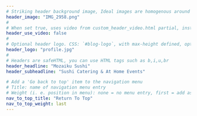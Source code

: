 ```yaml
---
# Striking header background image, Ideal images are homogenous around the centre and contrasting to the text. Non-ideal images can use `title_guard`
header_image: "IMG_2958.png"
#
# When set true, uses video from custom_header_video.html partial, instead of header_image
header_use_video: false
#
# Optional header logo. CSS: `#blog-logo`, with max-height defined, optimize to prevent scaling
header_logo: "profile.jpg"
#
# Headers are safeHTML, you can use HTML tags such as b,i,u,br
header_headline: "Mozaiku Sushi"
header_subheadline: "Sushi Catering & At Home Events"

# Add a 'Go back to top' item to the navigation menu
# Title: name of navigation menu entry
# Weight (i. e. position in menu): none = no menu entry, first = add as first entry, last = ad as last entry
nav_to_top_title: "Return To Top"
nav_to_top_weight: last
---
```

